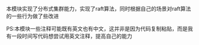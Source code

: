 本模块实现了分布式集群能力，实现了raft算法，同时根据自己的场景对raft算法的一些行为做了些改进

PS:本模块一些注释可能既有英文也有中文，这并非是因为代码复制粘贴，而是我有一段时间写代码想尝试用英文注释，提高自己的能力
